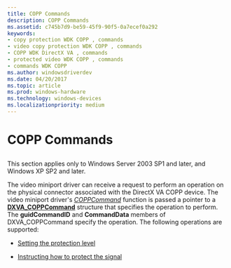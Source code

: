 ```yaml
---
title: COPP Commands
description: COPP Commands
ms.assetid: c745b7d9-be59-45f9-90f5-0a7ecef0a292
keywords:
- copy protection WDK COPP , commands
- video copy protection WDK COPP , commands
- COPP WDK DirectX VA , commands
- protected video WDK COPP , commands
- commands WDK COPP
ms.author: windowsdriverdev
ms.date: 04/20/2017
ms.topic: article
ms.prod: windows-hardware
ms.technology: windows-devices
ms.localizationpriority: medium
---
```


# COPP Commands


## <span id="ddk_copp_command_gg"></span><span id="DDK_COPP_COMMAND_GG"></span>


This section applies only to Windows Server 2003 SP1 and later, and Windows XP SP2 and later.

The video miniport driver can receive a request to perform an operation on the physical connector associated with the DirectX VA COPP device. The video miniport driver's [*COPPCommand*](https://msdn.microsoft.com/library/windows/hardware/ff539642) function is passed a pointer to a [**DXVA\_COPPCommand**](https://msdn.microsoft.com/library/windows/hardware/ff563141) structure that specifies the operation to perform. The **guidCommandID** and **CommandData** members of DXVA\_COPPCommand specify the operation. The following operations are supported:

-   [Setting the protection level](setting-the-protection-level.md)

-   [Instructing how to protect the signal](instructing-how-to-protect-the-signal.md)

 

 





